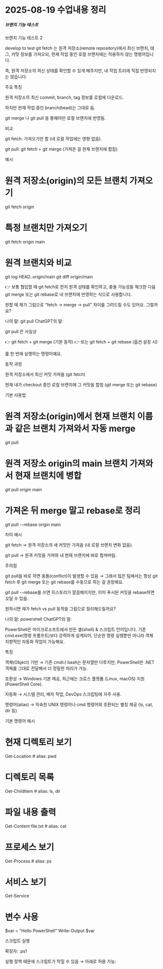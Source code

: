 # 2025-08-19 수업내용 정리 

##### 브랜치 기능 테스트
브랜치 기능 테스트 2

develop to test 
git fetch 는 원격 저장소(remote repository)에서 최신 브랜치, 태그, 커밋 정보를 가져오되, 현재 작업 중인 로컬 브랜치에는 적용하지 않는 명령어입니다.

즉, 원격 저장소의 최신 상태를 확인할 수 있게 해주지만, 내 작업 트리에 직접 반영되지는 않습니다.

주요 특징

원격 저장소의 최신 commit, branch, tag 정보를 로컬에 다운로드.

하지만 현재 작업 중인 branch(head)는 그대로 둠.

git merge 나 git pull 을 통해야만 로컬 브랜치에 반영됨.

비교

git fetch: 가져오기만 함 (내 로컬 작업에는 영향 없음).

git pull: git fetch + git merge (가져온 걸 현재 브랜치에 합침).

예시
# 원격 저장소(origin)의 모든 브랜치 가져오기
git fetch origin

# 특정 브랜치만 가져오기
git fetch origin main

# 원격 브랜치와 비교
git log HEAD..origin/main
git diff origin/main


👉 보통 협업할 때 git fetch로 먼저 원격 상태를 확인하고, 충돌 가능성을 체크한 다음 git merge 또는 git rebase로 내 브랜치에 반영하는 식으로 사용합니다.

원할 때 제가 그림으로 "fetch → merge → pull" 차이를 그려드릴 수도 있어요. 그럴까요?

나의 말:
git pull
ChatGPT의 말:

git pull 은 사실상

👉 git fetch + git merge (기본 동작)
👉 또는 git fetch + git rebase (옵션 설정 시)

를 한 번에 실행하는 명령어예요.

동작 과정

원격 저장소에서 최신 커밋 가져옴 (git fetch)

현재 내가 checkout 중인 로컬 브랜치에 그 커밋을 합침 (git merge 또는 git rebase)

기본 사용법
# 원격 저장소(origin)에서 현재 브랜치 이름과 같은 브랜치 가져와서 자동 merge
git pull

# 원격 저장소 origin의 main 브랜치 가져와서 현재 브랜치에 병합
git pull origin main

# 가져온 뒤 merge 말고 rebase로 정리
git pull --rebase origin main

차이 예시

git fetch
→ 원격 저장소의 새 커밋만 가져옴 (내 로컬 브랜치 변화 없음).

git pull
→ 원격 커밋을 가져와 내 현재 브랜치에 바로 합쳐버림.

주의점

git pull을 바로 하면 충돌(conflict)이 발생할 수 있음 → 그래서 많은 팀에서는 항상 git fetch 후 git merge 또는 git rebase를 수동으로 하는 걸 권장해요.

git pull --rebase를 쓰면 히스토리가 깔끔해지지만, 이미 푸시된 커밋을 rebase하면 꼬일 수 있음.

원하시면 제가 fetch vs pull 동작을 그림으로 정리해드릴까요?

나의 말:
powershell
ChatGPT의 말:

PowerShell은 마이크로소프트에서 만든 셸(shell) & 스크립트 언어입니다.
기존 cmd.exe(명령 프롬프트)보다 강력하게 설계되어, 단순한 명령 실행뿐만 아니라 객체 지향적인 자동화 작업이 가능해요.

특징

객체(Object) 기반
→ 기존 cmd나 bash는 문자열만 다루지만, PowerShell은 .NET 객체를 그대로 전달해서 더 정밀한 처리가 가능.

호환성
→ Windows 기본 제공, 최근에는 크로스 플랫폼 (Linux, macOS) 지원 (PowerShell Core).

자동화
→ 시스템 관리, 배치 작업, DevOps 스크립팅에 자주 사용.

명령어(alias)
→ 익숙한 UNIX 명령어나 cmd 명령어와 호환되는 별칭 제공 (ls, cat, dir 등).

기본 명령어 예시
# 현재 디렉토리 보기
Get-Location     # alias: pwd

# 디렉토리 목록
Get-ChildItem    # alias: ls, dir

# 파일 내용 출력
Get-Content file.txt   # alias: cat

# 프로세스 보기
Get-Process     # alias: ps

# 서비스 보기
Get-Service

# 변수 사용
$var = "Hello PowerShell"
Write-Output $var

스크립트 실행

확장자: .ps1

실행 정책 때문에 스크립트가 막힐 수 있음 → 아래로 허용 가능:
